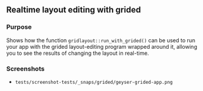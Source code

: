 ## Realtime layout editing with grided

### Purpose
Shows how the function `gridlayout::run_with_grided()` can be used to run your app with the grided layout-editing program wrapped around it, allowing you to see the results of changing the layout in real-time.

### Screenshots
- `tests/screenshot-tests/_snaps/grided/geyser-grided-app.png`
